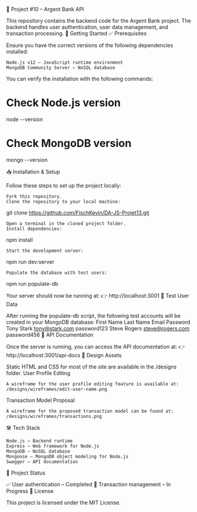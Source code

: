 🏦 Project #10 – Argent Bank API

This repository contains the backend code for the Argent Bank project. The backend handles user authentication, user data management, and transaction processing.
🚀 Getting Started
✅ Prerequisites

Ensure you have the correct versions of the following dependencies installed:

    Node.js v12 – JavaScript runtime environment
    MongoDB Community Server – NoSQL database

You can verify the installation with the following commands:

# Check Node.js version
node --version

# Check MongoDB version
mongo --version

📥 Installation & Setup

Follow these steps to set up the project locally:

    Fork this repository.
    Clone the repository to your local machine:

git clone https://github.com/FischKevin/DA-JS-Projet13.git

    Open a terminal in the cloned project folder.
    Install dependencies:

npm install

    Start the development server:

npm run dev:server

    Populate the database with test users:

npm run populate-db

Your server should now be running at:
👉 http://localhost:3001
👥 Test User Data

After running the populate-db script, the following test accounts will be created in your MongoDB database:
First Name	Last Name	Email	Password
Tony	Stark	tony@stark.com	password123
Steve	Rogers	steve@rogers.com	password456
📄 API Documentation

Once the server is running, you can access the API documentation at:
👉 http://localhost:3001/api-docs
🎨 Design Assets

Static HTML and CSS for most of the site are available in the /designs folder.
User Profile Editing

    A wireframe for the user profile editing feature is available at:
    /designs/wireframes/edit-user-name.png

Transaction Model Proposal

    A wireframe for the proposed transaction model can be found at:
    /designs/wireframes/transactions.png

🛠️ Tech Stack

    Node.js – Backend runtime
    Express – Web framework for Node.js
    MongoDB – NoSQL database
    Mongoose – MongoDB object modeling for Node.js
    Swagger – API documentation

📌 Project Status

✅ User authentication – Completed
🔄 Transaction management – In Progress
📄 License

This project is licensed under the MIT License.